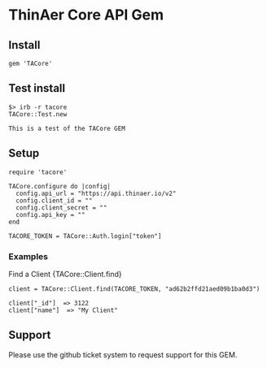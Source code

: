 # ThinAer Core API Gem

## Install
```
gem 'TACore'
```

## Test install
```
$> irb -r tacore
TACore::Test.new

This is a test of the TACore GEM
```

## Setup
```
require 'tacore'

TACore.configure do |config|
  config.api_url = "https://api.thinaer.io/v2"
  config.client_id = ""
  config.client_secret = ""
  config.api_key = ""
end

TACORE_TOKEN = TACore::Auth.login["token"]
```

### Examples
Find a Client {TACore::Client.find}

```
client = TACore::Client.find(TACORE_TOKEN, "ad62b2ffd21aed09b1ba0d3")

client["_id"]  => 3122
client["name"]  => "My Client"
```


## Support

Please use the github ticket system to request support for this GEM.